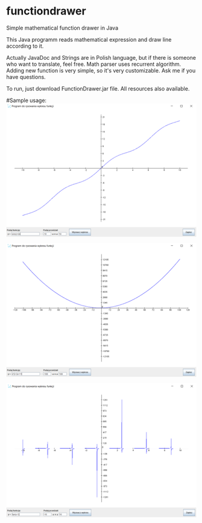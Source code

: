 # functiondrawer
Simple mathematical function drawer in Java

This Java programm reads mathematical expression and draw line according to it.

Actually JavaDoc and Strings are in Polish language, but if there is someone who want to translate, feel free.
Math parser uses recurrent algorithm. Adding new function is very simple, so it's very customizable.
Ask me if you have questions.

To run, just download FunctionDrawer.jar file. All resources also available.


#Sample usage:
![alt tag](https://github.com/linean/functiondrawer/blob/master/sample/sample_1.PNG)

![alt tag](https://github.com/linean/functiondrawer/blob/master/sample/sample_2.PNG)

![alt tag](https://github.com/linean/functiondrawer/blob/master/sample/sample_3.PNG)
